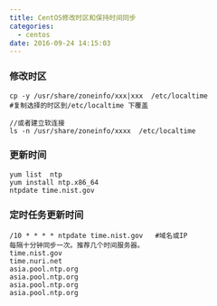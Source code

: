 ```yaml
---
title: CentOS修改时区和保持时间同步
categories:
  - centos
date: 2016-09-24 14:15:03
---
```



### 修改时区

	cp -y /usr/share/zoneinfo/xxx|xxx  /etc/localtime
	#复制选择的时区到/etc/localtime 下覆盖

	//或者建立软连接
	ls -n /usr/share/zoneinfo/xxxx  /etc/localtime
	
### 更新时间

	yum list  ntp
	yum install ntp.x86_64
	ntpdate time.nist.gov 

### 定时任务更新时间
    
    /10 * * * * ntpdate time.nist.gov   #域名或IP  
	每隔十分钟同步一次。推荐几个时间服务器。
	time.nist.gov
	time.nuri.net
	asia.pool.ntp.org
	asia.pool.ntp.org
	asia.pool.ntp.org
	asia.pool.ntp.org